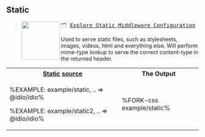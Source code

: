 ## Static

> <img src="https://raw.github.com/idiocc/core/master/images/static.svg?sanitize=true" align="left" height="100">
> <kbd>🗂 <a href="../../wiki/Static">Explore Static Middleware Configuration</a></kbd>
<!-- <kbd>🗿 <a href="https://www.idio.cc/static.html">Static Idio</a></kbd> -->

Used to serve static files, such as stylesheets, images, videos, html and everything else. Will perform mime-type lookup to serve the correct content-type in the returned header.

<table>
<!-- block-start -->
<tr><th><a href="example/static.js">Static</a> <a href="example/static2.js">source</a></th><th>The Output</th></tr>
<tr><td>

%EXAMPLE: example/static, .. => @idio/idio%

%EXAMPLE: example/static2, .. => @idio/idio%
</td>
<td>

%FORK-css example/static%
